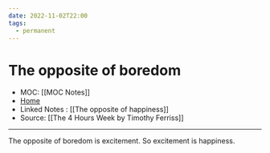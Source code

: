 ```yaml
---
date: 2022-11-02T22:00
tags:
  - permanent
---
```

# The opposite of boredom
- MOC: [[MOC Notes]]
- [Home](https://misudashi.ga/)
- Linked Notes : [[The opposite of happiness]]
- Source: [[The 4 Hours Week by Timothy Ferriss]]
----------
The opposite of boredom is excitement. So excitement is happiness.